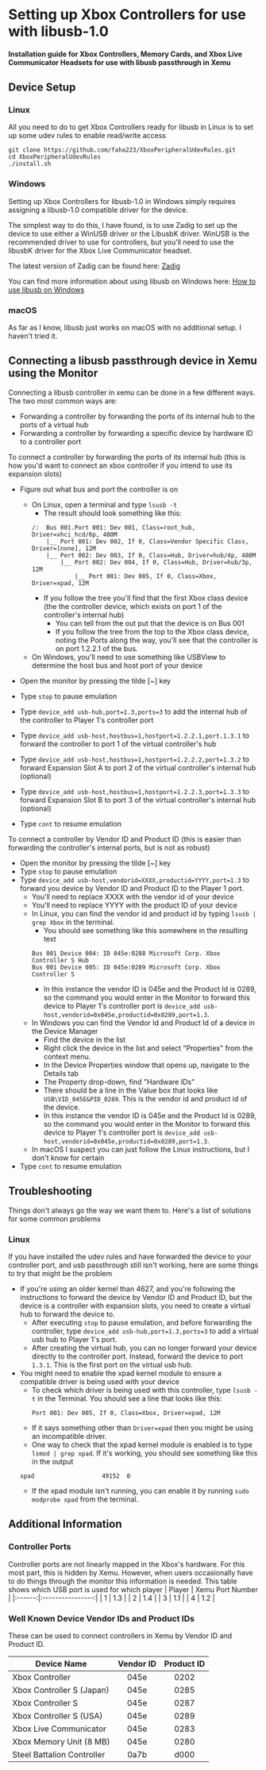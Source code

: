 # Setting up Xbox Controllers for use with libusb-1.0
#### Installation guide for Xbox Controllers, Memory Cards, and Xbox Live Communicator Headsets for use with libusb passthrough in Xemu

## Device Setup
### Linux
All you need to do to get Xbox Controllers ready for libusb in Linux is to set up some udev rules to enable read/write access
```
git clone https://github.com/faha223/XboxPeripheralUdevRules.git
cd XboxPeripheralUdevRules
./install.sh
```
### Windows
Setting up Xbox Controllers for libusb-1.0 in Windows simply requires assigning a libusb-1.0 compatible driver 
for the device.

The simplest way to do this, I have found, is to use Zadig to set up the device to use either a WinUSB driver or the LibusbK driver. WinUSB is the recommended driver to use for controllers, but you'll need to use the libusbK driver for the Xbox Live Communicator headset.

The latest version of Zadig can be found here: [Zadig](https://zadig.akeo.ie/)

You can find more information about using libusb on Windows here: 
[How to use libusb on Windows](https://github.com/libusb/libusb/wiki/Windows#how-to-use-libusb-on-windows)

### macOS
As far as I know, libusb just works on macOS with no additional setup. I haven't tried it.

## Connecting a libusb passthrough device in Xemu using the Monitor
Connecting a libusb controller in xemu can be done in a few different ways. The two most common ways are:
  - Forwarding a controller by forwarding the ports of its internal hub to the ports of a virtual hub
  - Forwarding a controller by forwarding a specific device by hardware ID to a controller port

To connect a controller by forwarding the ports of its internal hub (this is how you'd want to connect an xbox controller if you intend to use its expansion slots)
- Figure out what bus and port the controller is on
  - On Linux, open a terminal and type `lsusb -t`
    - The result should look something like this:
    ```
    /:  Bus 001.Port 001: Dev 001, Class=root_hub, Driver=xhci_hcd/6p, 480M
        |__ Port 001: Dev 002, If 0, Class=Vendor Specific Class, Driver=[none], 12M
        |__ Port 002: Dev 003, If 0, Class=Hub, Driver=hub/4p, 480M
            |__ Port 002: Dev 004, If 0, Class=Hub, Driver=hub/3p, 12M
                |__ Port 001: Dev 005, If 0, Class=Xbox, Driver=xpad, 12M
    ```
    - If you follow the tree you'll find that the first Xbox class device (the the controller device, which exists on port 1 of the controller's internal hub)
      - You can tell from the out put that the device is on Bus 001
      - If you follow the tree from the top to the Xbox class device, noting the Ports along the way, you'll see that the controller is on port 1.2.2.1 of the bus.
  - On Windows, you'll need to use something like USBView to determine the host bus and host port of your device

- Open the monitor by pressing the tilde [~] key
- Type `stop` to pause emulation
- Type `device_add usb-hub,port=1.3,ports=3` to add the internal hub of the controller to Player 1's controller port
- Type `device_add usb-host,hostbus=1,hostport=1.2.2.1,port.1.3.1` to forward the controller to port 1 of the virtual controller's hub
- Type `device_add usb-host,hostbus=1,hostport=1.2.2.2,port=1.3.2` to forward Expansion Slot A to port 2 of the virtual controller's internal hub (optional)
- Type `device_add usb-host,hostbus=1,hostport=1.2.2.3,port=1.3.3` to forward Expansion Slot B to port 3 of the virtual controller's internal hub (optional)
- Type `cont` to resume emulation

To connect a controller by Vendor ID and Product ID (this is easier than forwarding the controller's internal ports, but is not as robust)
- Open the monitor by pressing the tilde [~] key
- Type `stop` to pause emulation
- Type `device_add usb-host,vendorid=XXXX,productid=YYYY,port=1.3` to forward you device by Vendor ID and Product ID to the Player 1 port.   
  - You'll need to replace XXXX with the vendor id of your device
  - You'll need to replace YYYY with the product ID of your device
  - In Linux, you can find the vendor id and product id by typing `lsusb | grep Xbox` in the terminal.
    - You should see something like this somewhere in the resulting text
    ```
    Bus 001 Device 004: ID 045e:0288 Microsoft Corp. Xbox Controller S Hub
    Bus 001 Device 005: ID 045e:0289 Microsoft Corp. Xbox Controller S
    ```
    - In this instance the vendor ID is 045e and the Product Id is 0289, so the command you would enter in the Monitor to forward this device to Player 1's controller port is `device_add usb-host,vendorid=0x045e,productid=0x0289,port=1.3`.
  - In Windows you can find the Vendor Id and Product Id of a device in the Device Manager
    - Find the device in the list
    - Right click the device in the list and select "Properties" from the context menu.
    - In the Device Properties window that opens up, navigate to the Details tab
    - The Property drop-down, find "Hardware IDs"
    - There should be a line in the Value box that looks like `USB\VID_045E&PID_0289`. This is the vendor id and product id of the device.
    - In this instance the vendor ID is 045e and the Product Id is 0289, so the command you would enter in the Monitor to forward this device to Player 1's controller port is `device_add usb-host,vendorid=0x045e,productid=0x0289,port=1.3`.
  - In macOS I suspect you can just follow the Linux instructions, but I don't know for certain
- Type `cont` to resume emulation

## Troubleshooting
Things don't always go the way we want them to. Here's a list of solutions for some common problems

### Linux
If you have installed the udev rules and have forwarded the device to your controller port, and usb passthrough still isn't working, here are some things to try that might be the problem
- If you're using an older kernel than 4627, and you're following the instructions to forward the device by Vendor ID and Product ID, but the device is a controller with expansion slots, you need to create a virtual hub to forward the device to.
  - After executing `stop` to pause emulation, and before forwarding the controller, type `device_add usb-hub,port=1.3,ports=3` to add a virtual usb hub to Player 1's port.
  - After creating the virtual hub, you can no longer forward your device directly to the controller port. Instead, forward the device to port `1.3.1`. This is the first port on the virtual usb hub.
- You might need to enable the xpad kernel module to ensure a compatible driver is being used with your device
  - To check which driver is being used with this controller, type `lsusb -t` in the Terminal. You should see a line that looks like this:
    ```
    Port 001: Dev 005, If 0, Class=Xbox, Driver=xpad, 12M
    ```
  - If it says something other than `Driver=xpad` then you might be using an incompatible driver. 
  - One way to check that the xpad kernel module is enabled is to type `lsmod | grep xpad`. If it's working, you should see something like this in the output
  ```
  xpad                   49152  0
  ```
  - If the xpad module isn't running, you can enable it by running `sudo modprobe xpad` from the terminal.

## Additional Information

### Controller Ports
Controller ports are not linearly mapped in the Xbox's hardware. For this most part, this is hidden by Xemu. However, when users occasionally have to do things through the monitor this information is needed. This table shows which USB port is used for which player
| Player | Xemu Port Number |
|:------:|:----------------:|
| 1      | 1.3              |
| 2      | 1.4              |
| 3      | 1.1              |
| 4      | 1.2              |

### Well Known Device Vendor IDs and Product IDs
These can be used to connect controllers in Xemu by Vendor ID and Product ID.

| Device Name                | Vendor ID | Product ID |
|----------------------------|:---------:|:----------:|
| Xbox Controller            | 045e      | 0202       |
| Xbox Controller S (Japan)  | 045e      | 0285       |
| Xbox Controller S          | 045e      | 0287       |
| Xbox Controller S (USA)    | 045e      | 0289       |
| Xbox Live Communicator     | 045e      | 0283       |
| Xbox Memory Unit (8 MB)    | 045e      | 0280       |
| Steel Battalion Controller | 0a7b      | d000       |
